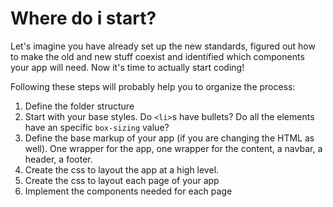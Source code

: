 # Where do i start?

Let's imagine you have already set up the new standards, figured out how to make the old and new stuff coexist and identified which components your app will need. Now it's time to actually start coding!

Following these steps will probably help you to organize the process:

1. Define the folder structure
2. Start with your base styles. Do `<li>`s have bullets? Do all the elements have an specific `box-sizing` value?
3. Define the base markup of your app (if you are changing the HTML as well). One wrapper for the app, one wrapper for the content, a navbar, a header, a footer.
4. Create the css to layout the app at a high level.
5. Create the css to layout each page of your app
6. Implement the components needed for each page